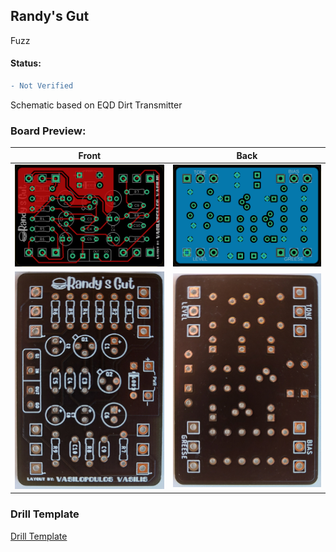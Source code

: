 ## Randy's Gut

Fuzz

#### Status:
```diff
- Not Verified
```

Schematic based on EQD Dirt Transmitter

### Board Preview: 

Front             |  Back
:-------------------------:|:-------------------------:
<img src="Photos/Randys_Gut_Front.png?raw=true">  |  <img src="Photos/Randys_Gut_Back.png?raw=true">
<img src="Photos/Randys_picf.jpg?raw=true">  |  <img src="Photos/Randys_picb.jpg?raw=true">

### Drill Template 

[Drill Template](Photos/Randys_Gut_Drill.pdf)